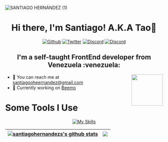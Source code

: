 ![SANTIAGO HERNÁNDEZ (1)](https://user-images.githubusercontent.com/68081080/206031920-c6fa0734-628c-40ab-a9fd-d9734c154996.png)
<h1 align="center"> Hi there, I'm Santiago! A.K.A Tao👋</h1>

<div align="center">
<a href="https://github.com/santiagohernandezs" target="_blank"><img alt="Github" src="https://img.shields.io/badge/GitHub-%2312100E.svg?&style=for-the-badge&logo=Github&logoColor=white" /></a> <a href="https://twitter.com/TAO84573774" target="_blank"><img alt="Twitter" src="https://img.shields.io/badge/twitter-%231DA1F2.svg?&style=for-the-badge&logo=twitter&logoColor=white" /></a> <a href="https://twitter.com/TAO84573774" target="_blank"><img alt="Discord" src="https://img.shields.io/badge/discord-%2312100E.svg?&style=for-the-badge&logo=discord&logoColor=white?color=5865F2" /></a> <a href="https://www.behance.net/santiagooheernandez)" target="_blank"><img alt="Discord" src="https://img.shields.io/badge/behance-%2312100E.svg?&style=for-the-badge&logo=behance&logoColor=white?color=5865F2" /></a>
</div>

<h2 align="center">I'm a self-taught FrontEnd developer from Venezuela :venezuela:</h2>

<img align='right' src='https://user-images.githubusercontent.com/5713670/87202985-820dcb80-c2b6-11ea-9f56-7ec461c497c3.gif' width='100'>

- 📧 You can reach me at santiagooheernandez@gmail.com
- 💼 Currently working on [Beemo](https://beemo.live/)

# Some Tools I Use

<div align="center">
  
[![My Skills](https://skillicons.dev/icons?i=html,css,sass,js,ts,git,nextjs,vite,tailwind,discord,mysql,mongodb,materialui,figma,nodejs)](https://skillicons.dev)

</div>

<div align="center">
  
| <a href="https://github.com/santiagohernandezs/github-readme-stats"><img align="center" src="https://github-readme-stats.vercel.app/api?username=santiagohernandezs&show_icons=true&include_all_commits=true&theme=tokyonight&hide_border=true" alt="santiagohernandezs's github stats" /></a> | <a href="https://github.com/santiagohernandezs/github-readme-stats"><img align="center" src="https://github-readme-stats.vercel.app/api/top-langs/?username=santiagohernandezs&layout=compact&theme=tokyonight&hide_border=true" /></a> |
| ------------- | ------------- |

</div>

